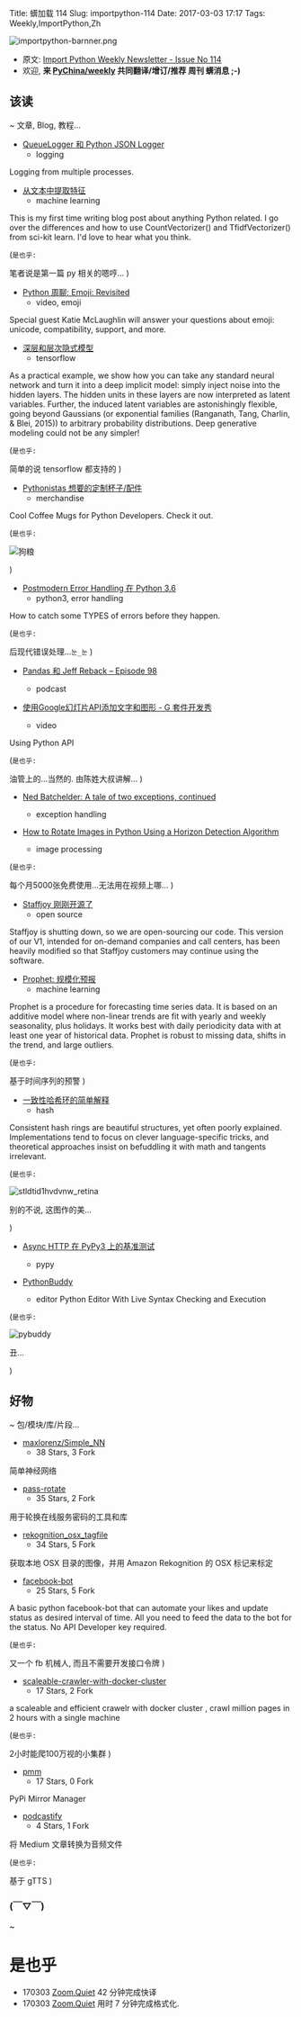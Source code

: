 Title: 蠎加载 114
Slug: importpython-114
Date: 2017-03-03 17:17
Tags: Weekly,ImportPython,Zh

![importpython-barnner.png](http://zoomq.qiniudn.com/ZQCollection/snap/importpython-barnner.png?imageView2/2/h/210)


- 原文: [Import Python Weekly Newsletter - Issue No 114](http://importpython.com/newsletter/no/114/)
- 欢迎, **来 [PyChina/weekly](https://github.com/PyChina/weekly) 共同翻译/增订/推荐 周刊 蠎消息 ;-)**

## 该读
~ 文章, Blog, 教程...

- [QueueLogger 和 Python JSON Logger](http://echorand.me/queuelogger-and-python-json-logger.html)
    + logging

Logging from multiple processes. 


- [从文本中提取特征](https://andhint.github.io/machine-learning/nlp/Feature-Extraction-From-Text/)
    + machine learning

This is my first time writing blog post about anything Python related. I go over the differences and how to use CountVectorizer() and TfidfVectorizer() from sci-kit learn. I'd love to hear what you think. 


(`是也乎:`

笔者说是第一篇 py 相关的嗯哼...
)

- [Python 周聊: Emoji: Revisited](http://ccst.io/e/emoji2)
    + video, emoji

Special guest Katie McLaughlin will answer your questions about emoji: unicode, compatibility, support, and more. 


- [深层和层次隐式模型](http://dustintran.com/blog/deep-and-hierarchical-implicit-models)
    + tensorflow

As a practical example, we show how you can take any standard neural network and turn it into a deep implicit model: simply inject noise into the hidden layers. The hidden units in these layers are now interpreted as latent variables. Further, the induced latent variables are astonishingly flexible, going beyond Gaussians (or exponential families (Ranganath, Tang, Charlin, & Blei, 2015)) to arbitrary probability distributions. Deep generative modeling could not be any simpler! 

(`是也乎:`

简单的说 tensorflow 都支持的
)


- [Pythonistas 想要的定制杯子/配件](https://nerdlettering.com/)
    + merchandise

Cool Coffee Mugs for Python Developers. Check it out. 

(`是也乎:`

![狗粮](https://cdn.shopify.com/s/files/1/1668/0637/files/C2usUDFUcAAxvCa_6165924e-8069-4a7d-bceb-d05884fbad56_530x530.jpg)

)

- [Postmodern Error Handling 在 Python 3.6](http://journalpanic.com/post/postmodern-error-handling/)
    + python3, error handling

How to catch some TYPES of errors before they happen. 

(`是也乎:`

后现代错误处理...`눈_눈`
)


- [Pandas 和 Jeff Reback – Episode 98](https://www.podcastinit.com/episode-98-pandas-with-jeff-reback/)
    + podcast

- [使用Google幻灯片API添加文字和图形 - G 套件开发秀](http://www.youtube.com/watch?v=sAsi9QRgWuI)
    + video

Using Python API 

(`是也乎:`

油管上的...当然的. 由陈姓大叔讲解...
)

- [Ned Batchelder: A tale of two exceptions, continued](http://nedbatchelder.com//blog/201702/a_tale_of_two_exceptions_continued.html)
    + exception handling

- [How to Rotate Images in Python Using a Horizon Detection Algorithm](http://blog.algorithmia.com/how-to-rotate-images-in-python-using-a-horizon-detection-algorithm/)
    + image processing

(`是也乎:`

每个月5000张免费使用...无法用在视频上哪...
)

- [Staffjoy 刚刚开源了](https://github.com/Staffjoy/suite)
    + open source

Staffjoy is shutting down, so we are open-sourcing our code. This version of our V1, intended for on-demand companies and call centers, has been heavily modified so that Staffjoy customers may continue using the software. 


- [Prophet: 规模化预报](https://research.fb.com/prophet-forecasting-at-scale/)
    + machine learning

Prophet is a procedure for forecasting time series data. It is based on an additive model where non-linear trends are fit with yearly and weekly seasonality, plus holidays. It works best with daily periodicity data with at least one year of historical data. Prophet is robust to missing data, shifts in the trend, and large outliers. 

(`是也乎:`

基于时间序列的预警
)

- [一致性哈希环的简单解释](https://akshatm.svbtle.com/consistent-hash-rings-theory-and-implementation)
    + hash

Consistent hash rings are beautiful structures, yet often poorly explained. Implementations tend to focus on clever language-specific tricks, and theoretical approaches insist on befuddling it with math and tangents irrelevant. 

(`是也乎:`

![stldtid1hvdvnw_retina](https://svbtleusercontent.com/stldtid1hvdvnw_retina.png)

别的不说, 这图作的美...

)


- [Async HTTP 在 PyPy3 上的基准测试](https://morepypy.blogspot.in/2017/03/async-http-benchmarks-on-pypy3.html)
    + pypy



- [PythonBuddy](https://github.com/ethanchewy/OnlinePythonLinterSyntaxChecker)
    + editor
Python Editor With Live Syntax Checking and Execution 


(`是也乎:`

![pybuddy](https://github.com/ethanchewy/OnlinePythonLinterSyntaxChecker/raw/master/pybuddy.gif)

丑...

)



## 好物
~ 包/模块/库/片段...



- [maxlorenz/Simple_NN](https://github.com/maxlorenz/Simple_NN)
    - 38 Stars, 3 Fork

简单神经网络

- [pass-rotate](https://github.com/SirCmpwn/pass-rotate)
    - 35 Stars, 2 Fork

用于轮换在线服务密码的工具和库

- [rekognition_osx_tagfile](https://github.com/mkosut/rekognition_osx_tagfile)
    - 34 Stars, 5 Fork

获取本地 OSX 目录的图像，并用 Amazon Rekognition 的 OSX 标记来标定

- [facebook-bot](https://github.com/srcecde/facebook-bot)
    - 25 Stars, 5 Fork

A basic python facebook-bot that can automate your likes and update status as desired interval of time. All you need to feed the data to the bot for the status. No API Developer key required.

(`是也乎:`

又一个 fb 机械人, 而且不需要开发接口令牌
)

- [scaleable-crawler-with-docker-cluster](https://github.com/plantpark/scaleable-crawler-with-docker-cluster)
    - 17 Stars, 2 Fork


a scaleable and efficient crawelr with docker cluster , crawl million pages in 2 hours with a single machine

(`是也乎:`

2小时能爬100万视的小集群
)

- [pmm](https://github.com/wong2/pmm)
    - 17 Stars, 0 Fork

PyPi Mirror Manager

- [podcastify](https://github.com/achadha0111/podcastify)
    - 4 Stars, 1 Fork

将 Medium 文章转换为音频文件

(`是也乎:`

基于 gTTS
)


### (￣▽￣)
~ 

# 是也乎

- 170303 [Zoom.Quiet](http://zoomquiet.io) 42 分钟完成快译
- 170303 [Zoom.Quiet](http://zoomquiet.io) 用时 7 分钟完成格式化.


